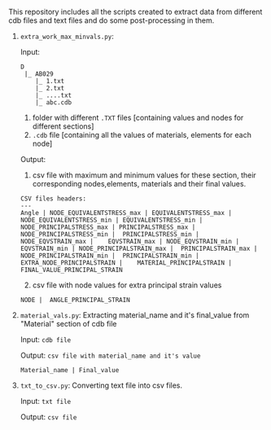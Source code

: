This repository includes all the scripts created to extract data from different cdb files and text files and do some post-processing in them.

1. `extra_work_max_minvals.py`: 

    Input:
    ```
    D
     |_ AB029
        |_ 1.txt
        |_ 2.txt
        |_ ....txt
        |_ abc.cdb
    ```
    1. folder with different `.TXT` files [containing values and nodes for different sections]
    2. `.cdb` file [containing all the values of materials, elements for each node]

    Output:
    1. csv file with maximum and minimum values for these section, their corresponding nodes,elements, materials and their final values.
    ```
    CSV files headers:
    ---
    Angle |	NODE_EQUIVALENTSTRESS_max |	EQUIVALENTSTRESS_max | NODE_EQUIVALENTSTRESS_min | EQUIVALENTSTRESS_min |	NODE_PRINCIPALSTRESS_max | PRINCIPALSTRESS_max |	NODE_PRINCIPALSTRESS_min |	PRINCIPALSTRESS_min |	NODE_EQVSTRAIN_max |	EQVSTRAIN_max |	NODE_EQVSTRAIN_min |	EQVSTRAIN_min |	NODE_PRINCIPALSTRAIN_max |	PRINCIPALSTRAIN_max |	NODE_PRINCIPALSTRAIN_min |	PRINCIPALSTRAIN_min |	EXTRA_NODE_PRINCIPALSTRAIN |	MATERIAL_PRINCIPALSTRAIN |	FINAL_VALUE_PRINCIPAL_STRAIN
    ```
    2. csv file with node values for extra principal strain values
    ```
    NODE |	ANGLE_PRINCIPAL_STRAIN
    ```

2. `material_vals.py`: Extracting material_name and it's final_value from "Material" section of cdb file

     Input: `cdb file`

     Output: `csv file with material_name and it's value`
     
     `Material_name | Final_value`

3. `txt_to_csv.py`: Converting text file into csv files.

     Input: `txt file`

     Output: `csv file`

